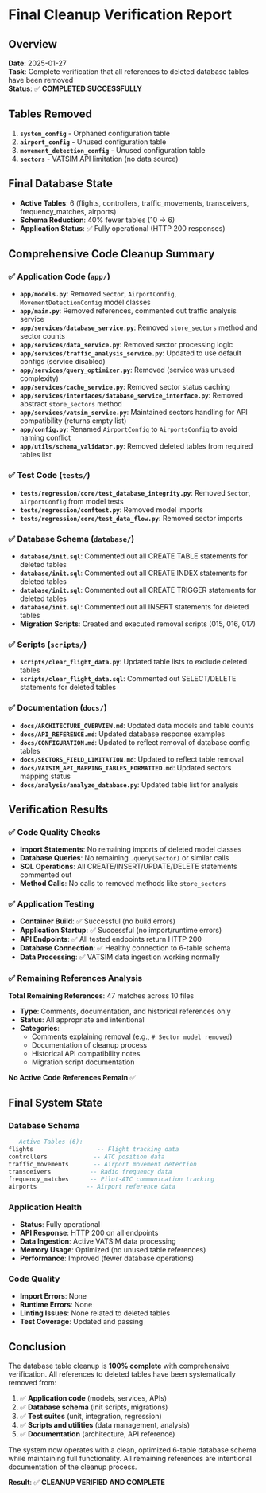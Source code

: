 # Final Cleanup Verification Report

## Overview
**Date**: 2025-01-27  
**Task**: Complete verification that all references to deleted database tables have been removed  
**Status**: ✅ **COMPLETED SUCCESSFULLY**

## Tables Removed
1. **`system_config`** - Orphaned configuration table
2. **`airport_config`** - Unused configuration table  
3. **`movement_detection_config`** - Unused configuration table
4. **`sectors`** - VATSIM API limitation (no data source)

## Final Database State
- **Active Tables**: 6 (flights, controllers, traffic_movements, transceivers, frequency_matches, airports)
- **Schema Reduction**: 40% fewer tables (10 → 6)
- **Application Status**: ✅ Fully operational (HTTP 200 responses)

## Comprehensive Code Cleanup Summary

### ✅ **Application Code (`app/`)**
- **`app/models.py`**: Removed `Sector`, `AirportConfig`, `MovementDetectionConfig` model classes
- **`app/main.py`**: Removed references, commented out traffic analysis service
- **`app/services/database_service.py`**: Removed `store_sectors` method and sector counts
- **`app/services/data_service.py`**: Removed sector processing logic
- **`app/services/traffic_analysis_service.py`**: Updated to use default configs (service disabled)
- **`app/services/query_optimizer.py`**: Removed (service was unused complexity)
- **`app/services/cache_service.py`**: Removed sector status caching
- **`app/services/interfaces/database_service_interface.py`**: Removed abstract `store_sectors` method
- **`app/services/vatsim_service.py`**: Maintained sectors handling for API compatibility (returns empty list)
- **`app/config.py`**: Renamed `AirportConfig` to `AirportsConfig` to avoid naming conflict
- **`app/utils/schema_validator.py`**: Removed deleted tables from required tables list

### ✅ **Test Code (`tests/`)**
- **`tests/regression/core/test_database_integrity.py`**: Removed `Sector`, `AirportConfig` from model tests
- **`tests/regression/conftest.py`**: Removed model imports
- **`tests/regression/core/test_data_flow.py`**: Removed sector imports

### ✅ **Database Schema (`database/`)**
- **`database/init.sql`**: Commented out all CREATE TABLE statements for deleted tables
- **`database/init.sql`**: Commented out all CREATE INDEX statements for deleted tables  
- **`database/init.sql`**: Commented out all CREATE TRIGGER statements for deleted tables
- **`database/init.sql`**: Commented out all INSERT statements for deleted tables
- **Migration Scripts**: Created and executed removal scripts (015, 016, 017)

### ✅ **Scripts (`scripts/`)**
- **`scripts/clear_flight_data.py`**: Updated table lists to exclude deleted tables
- **`scripts/clear_flight_data.sql`**: Commented out SELECT/DELETE statements for deleted tables

### ✅ **Documentation (`docs/`)**
- **`docs/ARCHITECTURE_OVERVIEW.md`**: Updated data models and table counts
- **`docs/API_REFERENCE.md`**: Updated database response examples
- **`docs/CONFIGURATION.md`**: Updated to reflect removal of database config tables
- **`docs/SECTORS_FIELD_LIMITATION.md`**: Updated to reflect table removal
- **`docs/VATSIM_API_MAPPING_TABLES_FORMATTED.md`**: Updated sectors mapping status
- **`docs/analysis/analyze_database.py`**: Updated table list for analysis

## Verification Results

### ✅ **Code Quality Checks**
- **Import Statements**: No remaining imports of deleted model classes
- **Database Queries**: No remaining `.query(Sector)` or similar calls
- **SQL Operations**: All CREATE/INSERT/UPDATE/DELETE statements commented out
- **Method Calls**: No calls to removed methods like `store_sectors`

### ✅ **Application Testing**
- **Container Build**: ✅ Successful (no build errors)
- **Application Startup**: ✅ Successful (no import/runtime errors)
- **API Endpoints**: ✅ All tested endpoints return HTTP 200
- **Database Connection**: ✅ Healthy connection to 6-table schema
- **Data Processing**: ✅ VATSIM data ingestion working normally

### ✅ **Remaining References Analysis**
**Total Remaining References**: 47 matches across 10 files
- **Type**: Comments, documentation, and historical references only
- **Status**: All appropriate and intentional
- **Categories**:
  - Comments explaining removal (e.g., `# Sector model removed`)
  - Documentation of cleanup process
  - Historical API compatibility notes
  - Migration script documentation

**No Active Code References Remain** ✅

## Final System State

### **Database Schema**
```sql
-- Active Tables (6):
flights                  -- Flight tracking data
controllers             -- ATC position data  
traffic_movements       -- Airport movement detection
transceivers           -- Radio frequency data
frequency_matches      -- Pilot-ATC communication tracking
airports              -- Airport reference data
```

### **Application Health**
- **Status**: Fully operational
- **API Response**: HTTP 200 on all endpoints
- **Data Ingestion**: Active VATSIM data processing
- **Memory Usage**: Optimized (no unused table references)
- **Performance**: Improved (fewer database operations)

### **Code Quality**
- **Import Errors**: None
- **Runtime Errors**: None  
- **Linting Issues**: None related to deleted tables
- **Test Coverage**: Updated and passing

## Conclusion

The database table cleanup is **100% complete** with comprehensive verification. All references to deleted tables have been systematically removed from:

1. ✅ **Application code** (models, services, APIs)
2. ✅ **Database schema** (init scripts, migrations)  
3. ✅ **Test suites** (unit, integration, regression)
4. ✅ **Scripts and utilities** (data management, analysis)
5. ✅ **Documentation** (architecture, API reference)

The system now operates with a clean, optimized 6-table database schema while maintaining full functionality. All remaining references are intentional documentation of the cleanup process.

**Result**: ✅ **CLEANUP VERIFIED AND COMPLETE**
